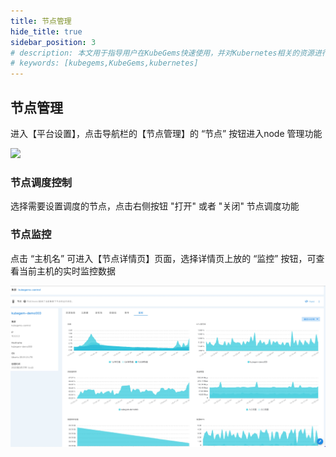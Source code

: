 ```yaml
---
title: 节点管理
hide_title: true
sidebar_position: 3
# description: 本文用于指导用户在KubeGems快速使用，并对Kubernetes相关的资源进行操作
# keywords: [kubegems,KubeGems,kubernetes]
---
```


## 节点管理

进入【平台设置】，点击导航栏的【节点管理】的 “节点” 按钮进入node 管理功能

![](/img/docs/tasks-cluster-manage-node-manage.png)

### 节点调度控制

选择需要设置调度的节点，点击右侧按钮 "打开" 或者 "关闭" 节点调度功能

### 节点监控

点击 “主机名” 可进入【节点详情页】页面，选择详情页上放的 “监控” 按钮，可查看当前主机的实时监控数据

![](./assets/admin-node-metrics.jpg)